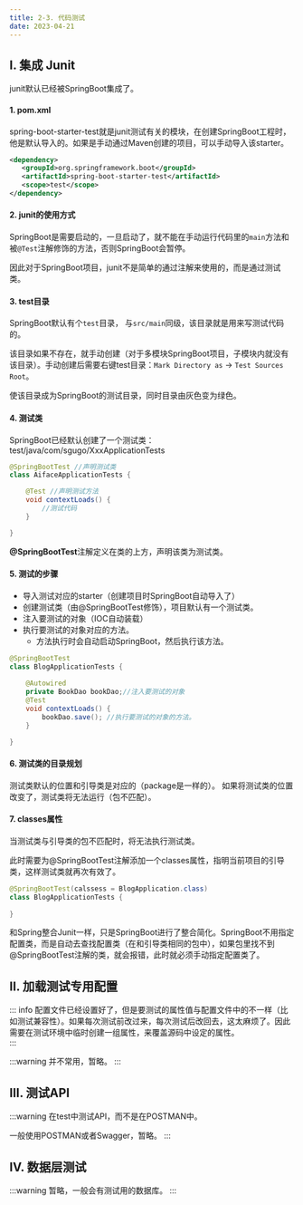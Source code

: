 ```yaml
---
title: 2-3. 代码测试
date: 2023-04-21
---
```


## Ⅰ. 集成 Junit
junit默认已经被SpringBoot集成了。

#### 1. pom.xml
spring-boot-starter-test就是junit测试有关的模块，在创建SpringBoot工程时，他是默认导入的。如果是手动通过Maven创建的项目，可以手动导入该starter。
```xml
<dependency>
   <groupId>org.springframework.boot</groupId>
   <artifactId>spring-boot-starter-test</artifactId>
   <scope>test</scope>
</dependency>
```

#### 2. junit的使用方式
SpringBoot是需要启动的，一旦启动了，就不能在手动运行代码里的`main`方法和被`@Test`注解修饰的方法，否则SpringBoot会暂停。

因此对于SpringBoot项目，junit不是简单的通过注解来使用的，而是通过测试类。

#### 3. test目录
SpringBoot默认有个`test`目录， 与`src/main`同级，该目录就是用来写测试代码的。

该目录如果不存在，就手动创建（对于多模块SpringBoot项目，子模块内就没有该目录）。手动创建后需要右键test目录：`Mark Directory as` -> `Test Sources Root`。

使该目录成为SpringBoot的测试目录，同时目录由灰色变为绿色。


#### 4. 测试类
SpringBoot已经默认创建了一个测试类：test/java/com/sgugo/XxxApplicationTests
```java
@SpringBootTest //声明测试类
class AifaceApplicationTests {

    @Test //声明测试方法
    void contextLoads() {
        //测试代码
    }

}
```
**@SpringBootTest**注解定义在类的上方，声明该类为测试类。

#### 5. 测试的步骤
- 导入测试对应的starter（创建项目时SpringBoot自动导入了）
- 创建测试类（由@SpringBootTest修饰），项目默认有一个测试类。
- 注入要测试的对象（IOC自动装载）
- 执行要测试的对象对应的方法。
    - 方法执行时会自动启动SpringBoot，然后执行该方法。

```java
@SpringBootTest
class BlogApplicationTests {
    
    @Autowired
    private BookDao bookDao;//注入要测试的对象
    @Test
    void contextLoads() {
        bookDao.save(); //执行要测试的对象的方法。
    }

}
```

#### 6. 测试类的目录规划
测试类默认的位置和引导类是对应的（package是一样的）。
如果将测试类的位置改变了，测试类将无法运行（包不匹配）。


#### 7. classes属性
当测试类与引导类的包不匹配时，将无法执行测试类。

此时需要为@SpringBootTest注解添加一个classes属性，指明当前项目的引导类，这样测试类就再次有效了。
```java
@SpringBootTest(calssess = BlogApplication.class)
class BlogApplicationTests {
    
}
```
和Spring整合Junit一样，只是SpringBoot进行了整合简化。SpringBoot不用指定配置类，而是自动去查找配置类（在和引导类相同的包中），如果包里找不到@SpringBootTest注解的类，就会报错，此时就必须手动指定配置类了。

## Ⅱ. 加载测试专用配置
::: info
配置文件已经设置好了，但是要测试的属性值与配置文件中的不一样（比如测试兼容性）。如果每次测试前改过来，每次测试后改回去，这太麻烦了。因此需要在测试环境中临时创建一组属性，来覆盖源码中设定的属性。  
:::

:::warning
并不常用，暂略。
:::

## Ⅲ. 测试API
:::warning
在test中测试API，而不是在POSTMAN中。   

一般使用POSTMAN或者Swagger，暂略。
:::

## Ⅳ. 数据层测试
:::warning
暂略，一般会有测试用的数据库。
:::